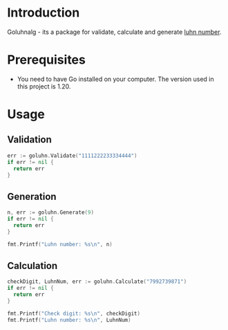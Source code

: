 # Introduction

Goluhnalg - its a package for validate, calculate and generate [luhn number](https://en.wikipedia.org/wiki/Luhn_algorithm).

# Prerequisites

- You need to have Go installed on your computer. The version used in this project is 1.20.

# Usage

## Validation

```go
err := goluhn.Validate("1111222233334444")
if err != nil {
  return err
}
```

## Generation

```go
n, err := goluhn.Generate(9)
if err != nil {
  return err
}

fmt.Printf("Luhn number: %s\n", n)
```

## Calculation

```go
checkDigit, LuhnNum, err := goluhn.Calculate("7992739871")
if err != nil {
  return err
}

fmt.Printf("Check digit: %s\n", checkDigit)
fmt.Printf("Luhn number: %s\n", LuhnNum)
```